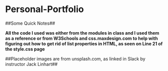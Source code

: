 # Personal-Portfolio

##Some Quick Notes##

**All the code I used was either from the modules in class and I used them as a reference or from W3Schools and css.maxdesign.com to help with figuring out how to get rid of list properties in HTML, as seen on Line 21 of the style.css page**

##Placeholder images are from unsplash.com, as linked in Slack by instructor Jack Linhart##
